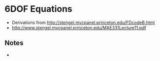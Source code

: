 # 6DOF Equations


- Derivations from http://stengel.mycpanel.princeton.edu/FDcodeB.html
- http://www.stengel.mycpanel.princeton.edu/MAE331Lecture11.pdf

## Notes 
- 

